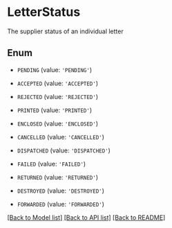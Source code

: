 # LetterStatus

The supplier status of an individual letter

## Enum

* `PENDING` (value: `'PENDING'`)

* `ACCEPTED` (value: `'ACCEPTED'`)

* `REJECTED` (value: `'REJECTED'`)

* `PRINTED` (value: `'PRINTED'`)

* `ENCLOSED` (value: `'ENCLOSED'`)

* `CANCELLED` (value: `'CANCELLED'`)

* `DISPATCHED` (value: `'DISPATCHED'`)

* `FAILED` (value: `'FAILED'`)

* `RETURNED` (value: `'RETURNED'`)

* `DESTROYED` (value: `'DESTROYED'`)

* `FORWARDED` (value: `'FORWARDED'`)

[[Back to Model list]](../README.md#documentation-for-models) [[Back to API list]](../README.md#documentation-for-api-endpoints) [[Back to README]](../README.md)
